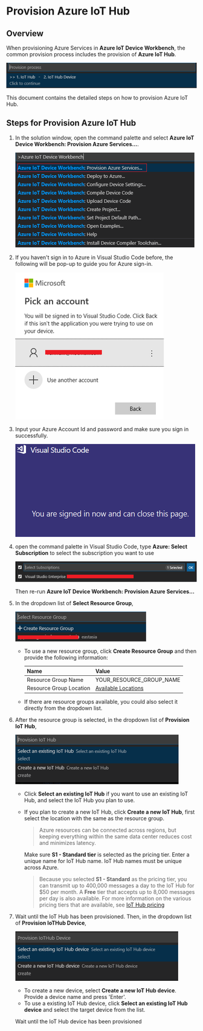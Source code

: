 # Provision Azure IoT Hub #

## Overview ##

When provisioning Azure Services in **Azure IoT Device Workbench**, the common provision process includes the provision of **Azure IoT Hub**. 

  ![provision process](pic/provision_process.png)

This document contains the detailed steps on how to provision Azure IoT Hub.

## Steps for Provision Azure IoT Hub ##

1. In the solution window, open the command palette and select **Azure IoT Device Workbench: Provision Azure Services...**.

	![IoT Device Workbench: Cloud -> Provision](pic/iot-workbench-cloud-provision.png)

1. If you haven't sign in to Azure in Visual Studio Code before, the following will be pop-up to guide you for Azure sign-in. 

	![azure sign in](pic/azure_signin.png)


1. Input your Azure Account Id and password and make sure you sign in successfully. 

	![sign_in successfully](pic/sign_in_success.png)

1. open the command palette in Visual Studio Code, type **Azure: Select Subscription** to select the subscription you want to use 

	![subscription](pic/subscription.png)

	Then re-run **Azure IoT Device Workbench: Provision Azure Services...**

1. In the dropdown list of **Select Resource Group**, 

	![resource group](pic/resource_group.png)

	- To use a new resource group, click **Create Resource Group** and then provide the following information:

		| Name | Value |
		| --- | --- |
		| Resource Group Name  | YOUR_RESOURCE_GROUP_NAME |
		| Resource Group Location | [Available Locations](https://azure.microsoft.com/en-us/global-infrastructure/locations/)|

	- If there are resource groups available, you could also select it directly from the dropdown list.  


1. After the resource group is selected, in the dropdown list of **Provision IoT Hub**, 

	![iothub](pic/iothub.png)

	- Click **Select an existing IoT Hub** if you want to use an existing IoT Hub, and select the IoT Hub you plan to use.

	- If you plan to create a new IoT Hub, click **Create a new IoT Hub**, first select the location with the same as the resource group.
		>  Azure resources can be connected across regions, but keeping everything within the same data center reduces cost and minimizes latency.

		Make sure **S1 - Standard tier** is selected as the pricing tier. Enter a unique name for IoT Hub name. IoT Hub names must be unique across Azure. 

		> Because you selected **S1 - Standard** as the pricing tier, you can transmit up to 400,000 messages a day to the IoT Hub for $50 per month. A **Free** tier that accepts up to 8,000 messages per day is also available. For more information on the various pricing tiers that are available, see [IoT Hub pricing](https://azure.microsoft.com/pricing/details/iot-hub/)

1. Wait until the IoT Hub has been provisioned. Then, in the dropdown list of **Provision IoTHub Device**, 

	![iothub_device](pic/iothub_device.png)

	- To create a new device, select **Create a new IoT Hub device**. Provide a device name and press 'Enter'.
	- To use a existing IoT Hub device, click **Select an existing IoT Hub device** and select the target device from the list.

	Wait until the IoT Hub device has been provisioned